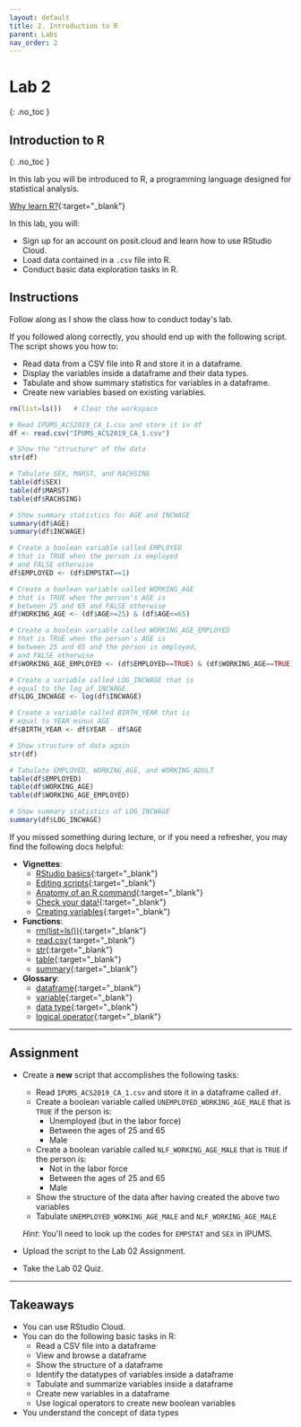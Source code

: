 ```yaml
---
layout: default
title: 2. Introduction to R
parent: Labs
nav_order: 2
---
```


# Lab 2
{: .no_toc }

## Introduction to R
{: .no_toc }

In this lab you will be introduced to R, a programming language designed for statistical analysis.

[Why learn R?](/docs/vignettes/whyR/){:target="_blank"}

In this lab, you will:
- Sign up for an account on posit.cloud and learn how to use RStudio Cloud.
- Load data contained in a `.csv` file into R.
- Conduct basic data exploration tasks in R.

## Instructions

Follow along as I show the class how to conduct today's lab. 

If you followed along correctly, you should end up with the following script. The script shows you how to:
- Read data from a CSV file into R and store it in a dataframe.
- Display the variables inside a dataframe and their data types.
- Tabulate and show summary statistics for variables in a dataframe.
- Create new variables based on existing variables.

```r
rm(list=ls())   # Clear the workspace

# Read IPUMS_ACS2019_CA_1.csv and store it in df
df <- read.csv("IPUMS_ACS2019_CA_1.csv")

# Show the "structure" of the data
str(df)

# Tabulate SEX, MARST, and RACHSING
table(df$SEX)
table(df$MARST)
table(df$RACHSING)

# Show summary statistics for AGE and INCWAGE
summary(df$AGE)
summary(df$INCWAGE)

# Create a boolean variable called EMPLOYED 
# that is TRUE when the person is employed
# and FALSE otherwise
df$EMPLOYED <- (df$EMPSTAT==1)

# Create a boolean variable called WORKING_AGE
# that is TRUE when the person's AGE is 
# between 25 and 65 and FALSE otherwise
df$WORKING_AGE <- (df$AGE>=25) & (df$AGE<=65)

# Create a boolean variable called WORKING_AGE_EMPLOYED
# that is TRUE when the person's AGE is
# between 25 and 65 and the person is employed,
# and FALSE otherwise
df$WORKING_AGE_EMPLOYED <- (df$EMPLOYED==TRUE) & (df$WORKING_AGE==TRUE)

# Create a variable called LOG_INCWAGE that is
# equal to the log of INCWAGE
df$LOG_INCWAGE <- log(df$INCWAGE)

# Create a variable called BIRTH_YEAR that is 
# equal to YEAR minus AGE
df$BIRTH_YEAR <- df$YEAR - df$AGE

# Show structure of data again
str(df)

# Tabulate EMPLOYED, WORKING_AGE, and WORKING_ADULT
table(df$EMPLOYED)
table(df$WORKING_AGE)
table(df$WORKING_AGE_EMPLOYED)

# Show summary statistics of LOG_INCWAGE
summary(df$LOG_INCWAGE)
```

If you missed something during lecture, or if you need a refresher, you may find the following docs helpful:

- **Vignettes**: 
	- [RStudio basics](/docs/vignettes/rstudio-basics){:target="_blank"}
	- [Editing scripts](/docs/vignettes/editing-scripts){:target="_blank"} 
	- [Anatomy of an R command](/docs/vignettes/anatomy){:target="_blank"}
	- [Check your data!](/docs/vignettes/checking-data){:target="_blank"}
	- [Creating variables](/docs/vignettes/creating-variables){:target="_blank"}
- **Functions**: 
	- [rm(list=ls())](/docs/functions/rm-list-ls){:target="_blank"}
	- [read.csv](/docs/functions/read-csv){:target="_blank"}
	- [str](/docs/functions/str){:target="_blank"}
	- [table](/docs/functions/table){:target="_blank"}
	- [summary](/docs/functions/summary){:target="_blank"}
- **Glossary**: 
	- [dataframe](/docs/glossary/dataframe){:target="_blank"}
	- [variable](/docs/glossary/variable){:target="_blank"}
	- [data type](/docs/glossary/data-type){:target="_blank"}
	- [logical operator](/docs/glossary/logical-operator){:target="_blank"}

---

## Assignment

- Create a **new** script that accomplishes the following tasks:
    - Read `IPUMS_ACS2019_CA_1.csv` and store it in a dataframe called `df`.
    - Create a boolean variable called `UNEMPLOYED_WORKING_AGE_MALE` that is `TRUE` if the person is:
        - Unemployed (but in the labor force)
        - Between the ages of 25 and 65
        - Male
    - Create a boolean variable called `NLF_WORKING_AGE_MALE` that is `TRUE` if the person is:
        - Not in the labor force
        - Between the ages of 25 and 65
        - Male
    - Show the structure of the data after having created the above two variables
    - Tabulate `UNEMPLOYED_WORKING_AGE_MALE` and `NLF_WORKING_AGE_MALE`
    
    *Hint*: You'll need to look up the codes for `EMPSTAT` and `SEX` in IPUMS.
    
- Upload the script to the Lab 02 Assignment.

- Take the Lab 02 Quiz.

---

## Takeaways

- You can use RStudio Cloud.
- You can do the following basic tasks in R:
    - Read a CSV file into a dataframe
    - View and browse a dataframe
    - Show the structure of a dataframe
    - Identify the datatypes of variables inside a dataframe
    - Tabulate and summarize variables inside a dataframe
    - Create new variables in a dataframe
    - Use logical operators to create new boolean variables
- You understand the concept of data types









